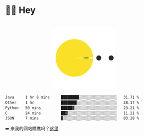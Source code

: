 
# 👋🏻 Hey
<div align="center">
	<br>
	<img src="https://raw.githubusercontent.com/Aniket965/Aniket965/master/pacman.svg?sanitize=true" width="200" height="200">
	<br>
</div>

<!--START_SECTION:waka-->

```txt
Java     1 hr 8 mins     ████████░░░░░░░░░░░░░░░░░   31.71 %
Other    1 hr            ███████░░░░░░░░░░░░░░░░░░   28.17 %
Python   50 mins         █████▓░░░░░░░░░░░░░░░░░░░   23.21 %
C        24 mins         ██▓░░░░░░░░░░░░░░░░░░░░░░   11.21 %
JSON     7 mins          ▓░░░░░░░░░░░░░░░░░░░░░░░░   03.28 %
```

<!--END_SECTION:waka-->

 ➡️  来我的网站瞧瞧吗？[这里](https://www.shaolongfei.com)
